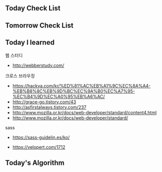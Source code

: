 ## Today Check List



## Tomorrow Check List



## Today I learned

웹 스터디

* http://webberstudy.com/



크로스 브라우징

* https://hackya.com/kr/%ED%81%AC%EB%A1%9C%EC%8A%A4-%EB%B8%8C%EB%9D%BC%EC%9A%B0%EC%A7%95-%EC%B4%9D%EC%A0%95%EB%A6%AC/
* http://grace-go.tistory.com/43
* http://asfirstalways.tistory.com/237
* http://www.mozilla.or.kr/docs/web-developer/standard/content4.html
* http://www.mozilla.or.kr/docs/web-developer/standard/



sass

* https://sass-guidelin.es/ko/


* https://velopert.com/1712

## Today's Algorithm


